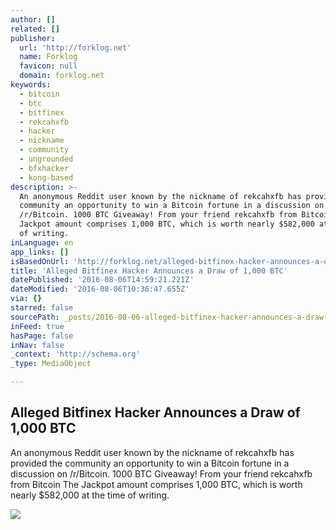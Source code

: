 ```yaml
---
author: []
related: []
publisher:
  url: 'http://forklog.net'
  name: Forklog
  favicon: null
  domain: forklog.net
keywords:
  - bitcoin
  - btc
  - bitfinex
  - rekcahxfb
  - hacker
  - nickname
  - community
  - ungrounded
  - bfxhacker
  - kong-based
description: >-
  An anonymous Reddit user known by the nickname of rekcahxfb has provided the
  community an opportunity to win a Bitcoin fortune in a discussion on
  /r/Bitcoin. 1000 BTC Giveaway! From your friend rekcahxfb from Bitcoin The
  Jackpot amount comprises 1,000 BTC, which is worth nearly $582,000 at the time
  of writing.
inLanguage: en
app_links: []
isBasedOnUrl: 'http://forklog.net/alleged-bitfinex-hacker-announces-a-draw-of-1000-btc/'
title: 'Alleged Bitfinex Hacker Announces a Draw of 1,000 BTC'
datePublished: '2016-08-06T14:59:21.221Z'
dateModified: '2016-08-06T10:36:47.655Z'
via: {}
starred: false
sourcePath: _posts/2016-08-06-alleged-bitfinex-hacker-announces-a-draw-of-1000-btc.md
inFeed: true
hasPage: false
inNav: false
_context: 'http://schema.org'
_type: MediaObject

---
```

<article style=""><h1>Alleged Bitfinex Hacker Announces a Draw of 1,000 BTC</h1><p>An anonymous Reddit user known by the nickname of rekcahxfb has provided the community an opportunity to win a Bitcoin fortune in a discussion on /r/Bitcoin. 1000 BTC Giveaway! From your friend rekcahxfb from Bitcoin The Jackpot amount comprises 1,000 BTC, which is worth nearly $582,000 at the time of writing.</p><img src="http://forklog.net/wp-content/uploads/2016/07/bitcoinprice06.png" /></article>